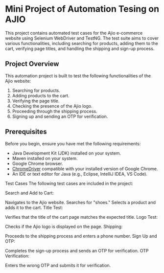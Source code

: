 # Mini Project of Automation Tesing on AJIO 
This project contains automated test cases for the Ajio e-commerce website using Selenium WebDriver and TestNG. The test suite aims to cover various functionalities, including searching for products, adding them to the cart, verifying page titles, and handling the shipping and sign-up process.

## Project Overview

This automation project is built to test the following functionalities of the Ajio website:

1. Searching for products.
2. Adding products to the cart.
3. Verifying the page title.
4. Checking the presence of the Ajio logo.
5. Proceeding through the shipping process.
6. Signing up and sending an OTP for verification.

## Prerequisites

Before you begin, ensure you have met the following requirements:

- Java Development Kit (JDK) installed on your system.
- Maven installed on your system.
- Google Chrome browser.
- [ChromeDriver](https://chromedriver.chromium.org/downloads) compatible with your installed version of Google Chrome.
- An IDE or text editor for Java (e.g., Eclipse, IntelliJ IDEA, VS Code).


Test Cases
The following test cases are included in the project:

Search and Add to Cart:

Navigates to the Ajio website.
Searches for "shoes."
Selects a product and adds it to the cart.
Title Test:

Verifies that the title of the cart page matches the expected title.
Logo Test:

Checks if the Ajio logo is displayed on the page.
Shipping:

Proceeds to the shipping process and enters a phone number.
Sign Up and OTP:

Completes the sign-up process and sends an OTP for verification.
OTP Verification:

Enters the wrong OTP and submits it for verification.
